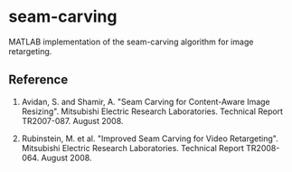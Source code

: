 # seam-carving
MATLAB implementation of the seam-carving algorithm for image retargeting.

## Reference
1. Avidan, S. and Shamir, A. "Seam Carving for Content-Aware Image Resizing". Mitsubishi Electric Research Laboratories. Technical Report TR2007-087. August 2008.
        
2. Rubinstein, M. et al. "Improved Seam Carving for Video Retargeting". Mitsubishi Electric Research Laboratories. Technical Report TR2008-064. August 2008.
